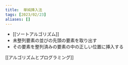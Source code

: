 ```yaml
---
title:  単純挿入法
tags: [2023/02/23]
aliases: []
---
```


- [[ソートアルゴリズム]]
- 未整列要素の並びの先頭の要素を取り出す
- その要素を整列済みの要素の中の正しい位置に挿入する

[[アルゴリズムとプログラミング]]